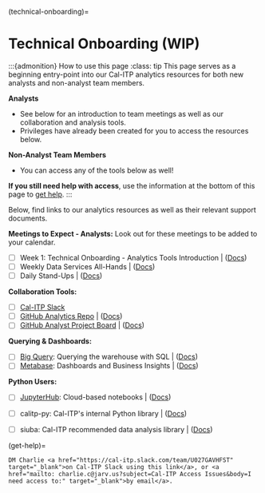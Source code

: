 (technical-onboarding)=
# Technical Onboarding (WIP)
:::{admonition} How to use this page
:class: tip
This page serves as a beginning entry-point into our Cal-ITP analytics resources for both new analysts and non-analyst team members.

**Analysts**
* See below for an introduction to team meetings as well as our collaboration and analysis tools.
* Privileges have already been created for you to access the resources below.

**Non-Analyst Team Members**
* You can access any of the tools below as well!

**If you still need help with access**, use the information at the bottom of this page to [get help](get-help).
:::

Below, find links to our analytics resources as well as their relevant support documents.

**Meetings to Expect - Analysts:**
Look out for these meetings to be added to your calendar.

- [ ]  Week 1:  Technical Onboarding - Analytics Tools Introduction | ([Docs](week-one-meeting))
- [ ]  Weekly Data Services All-Hands | ([Docs](weekly-data-services))
- [ ]  Daily Stand-Ups | ([Docs](daily-stand-ups))

**Collaboration Tools:**

- [ ] [Cal-ITP Slack](https://cal-itp.slack.com)
- [ ] [GitHub Analytics Repo](https://github.com/cal-itp/data-analyses) | ([Docs](analytics-repo))
- [ ]  [GitHub Analyst Project Board](https://github.com/cal-itp/data-infra/projects/6) | ([Docs](analytics-project-board))

**Querying & Dashboards:**

- [ ]  [Big Query](https://console.cloud.google.com/bigquery/): Querying the warehouse with SQL | ([Docs](big-query))
- [ ]  [Metabase](https://dashboards.calitp.org/): Dashboards and Business Insights | ([Docs](metabase))

**Python Users:**

- [ ]  [JupyterHub](https://hubtest.k8s.calitp.jarv.us/): Cloud-based notebooks | ([Docs](jupyterhub))
- [ ]  calitp-py: Cal-ITP's internal Python library | ([Docs](calitp))
- [ ]  siuba: Cal-ITP recommended data analysis library | ([Docs](siuba))


(get-help)=
```{admonition} Still need access to a tool above?
DM Charlie <a href="https://cal-itp.slack.com/team/U027GAVHFST" target="_blank">on Cal-ITP Slack using this link</a>, or <a href="mailto: charlie.c@jarv.us?subject=Cal-ITP Access Issues&body=I need access to:" target="_blank">by email</a>.
```
